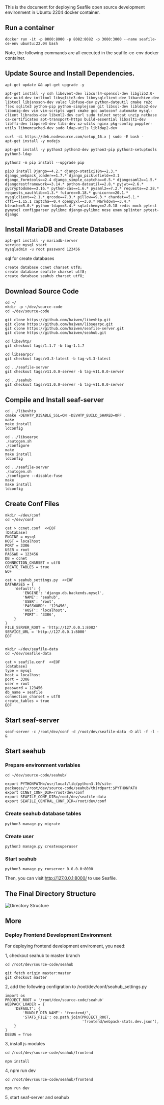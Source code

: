 This is the document for deploying Seafile open source development environment in Ubuntu 2204 docker container.

## Run a container

```
docker run -it -p 8000:8000 -p 8082:8082 -p 3000:3000 --name seafile-ce-env ubuntu:22.04 bash
```

Note, the following commands are all executed in the seafile-ce-env docker container.

## Update Source and Install Dependencies.

```
apt-get update && apt-get upgrade -y

apt-get install -y ssh libevent-dev libcurl4-openssl-dev libglib2.0-dev uuid-dev intltool libsqlite3-dev libmysqlclient-dev libarchive-dev libtool libjansson-dev valac libfuse-dev python-dateutil cmake re2c flex sqlite3 python-pip python-simplejson git libssl-dev libldap2-dev libonig-dev vim vim-scripts wget cmake gcc autoconf automake mysql-client librados-dev libxml2-dev curl sudo telnet netcat unzip netbase ca-certificates apt-transport-https build-essential libxslt1-dev libffi-dev libpcre3-dev libz-dev xz-utils nginx pkg-config poppler-utils libmemcached-dev sudo ldap-utils libldap2-dev

curl -sL https://deb.nodesource.com/setup_16.x | sudo -E bash -
apt-get install -y nodejs

apt-get install -y python3 python3-dev python3-pip python3-setuptools python3-ldap

python3 -m pip install --upgrade pip

pip3 install Django==4.2.* django-statici18n==2.3.* django_webpack_loader==1.7.* django_picklefield==3.1 django_formtools==2.4 django_simple_captcha==0.5.* djangosaml2==1.5.* djangorestframework==3.14.* python-dateutil==2.8.* pyjwt==2.6.* pycryptodome==3.16.* python-cas==1.6.* pysaml2==7.2.* requests==2.28.* requests_oauthlib==1.3.* future==0.18.* gunicorn==20.1.* mysqlclient==2.1.* qrcode==7.3.* pillow==9.3.* chardet==5.1.* cffi==1.15.1 captcha==0.4 openpyxl==3.0.* Markdown==3.4.* bleach==5.0.* python-ldap==3.4.* sqlalchemy==2.0.18 redis mock pytest pymysql configparser pylibmc django-pylibmc nose exam splinter pytest-django
```

## Install MariaDB and Create Databases

```
apt-get install -y mariadb-server
service mysql start
mysqladmin -u root password 123456
```

sql for create databases

```
create database ccnet charset utf8;
create database seafile charset utf8;
create database seahub charset utf8;
```

## Download Source Code

```
cd ~/
mkdir -p ~/dev/source-code
cd ~/dev/source-code

git clone https://github.com/haiwen/libevhtp.git
git clone https://github.com/haiwen/libsearpc.git
git clone https://github.com/haiwen/seafile-server.git
git clone https://github.com/haiwen/seahub.git

cd libevhtp/
git checkout tags/1.1.7 -b tag-1.1.7

cd libsearpc/
git checkout tags/v3.3-latest -b tag-v3.3-latest

cd ../seafile-server
git checkout tags/v11.0.0-server -b tag-v11.0.0-server

cd ../seahub
git checkout tags/v11.0.0-server -b tag-v11.0.0-server
```

## Compile and Install seaf-server

```
cd ../libevhtp
cmake -DEVHTP_DISABLE_SSL=ON -DEVHTP_BUILD_SHARED=OFF .
make
make install
ldconfig

cd ../libsearpc
./autogen.sh
./configure
make
make install
ldconfig

cd ../seafile-server
./autogen.sh
./configure --disable-fuse
make
make install
ldconfig
```

## Create Conf Files

```
mkdir ~/dev/conf
cd ~/dev/conf

cat > ccnet.conf  <<EOF
[Database]
ENGINE = mysql
HOST = localhost
PORT = 3306
USER = root
PASSWD = 123456
DB = ccnet
CONNECTION_CHARSET = utf8
CREATE_TABLES = true
EOF

cat > seahub_settings.py  <<EOF
DATABASES = {
    'default': {
        'ENGINE': 'django.db.backends.mysql',
        'NAME': 'seahub',
        'USER': 'root',
        'PASSWORD': '123456',
        'HOST': 'localhost',
        'PORT': '3306',
    }
}
FILE_SERVER_ROOT = 'http://127.0.0.1:8082'
SERVICE_URL = 'http://127.0.0.1:8000'
EOF


mkdir ~/dev/seafile-data
cd ~/dev/seafile-data

cat > seafile.conf  <<EOF
[database]
type = mysql
host = localhost
port = 3306
user = root
password = 123456
db_name = seafile
connection_charset = utf8
create_tables = true
EOF
```

## Start seaf-server

```
seaf-server -c /root/dev/conf -d /root/dev/seafile-data -D all -f -l - &
```

## Start seahub

### Prepare environment variables

```
cd ~/dev/source-code/seahub/

export PYTHONPATH=/usr/local/lib/python3.10/site-packages/:/root/dev/source-code/seahub/thirdpart:$PYTHONPATH
export CCNET_CONF_DIR=/root/dev/conf
export SEAFILE_CONF_DIR=/root/dev/seafile-data
export SEAFILE_CENTRAL_CONF_DIR=/root/dev/conf
```

### Create seahub database tables

```
python3 manage.py migrate
```

### Create user

```
python3 manage.py createsuperuser
```

### Start seahub

```
python3 manage.py runserver 0.0.0.0:8000
```

Then, you can visit <http://127.0.0.1:8000/>  to use Seafile.

## The Final Directory Structure

![Directory Structure](../images/build_seafile_server_directory_structure.jpg)

## More

### Deploy Frontend Development Environment

For deploying frontend development enviroment, you need:

1, checkout seahub to master branch

```
cd /root/dev/source-code/seahub

git fetch origin master:master
git checkout master
```

2, add the following configration to /root/dev/conf/seahub_settings.py

```
import os
PROJECT_ROOT = '/root/dev/source-code/seahub'
WEBPACK_LOADER = {
    'DEFAULT': {
        'BUNDLE_DIR_NAME': 'frontend/',
        'STATS_FILE': os.path.join(PROJECT_ROOT,
                                   'frontend/webpack-stats.dev.json'),
    }
}
DEBUG = True
```

3, install js modules

```
cd /root/dev/source-code/seahub/frontend

npm install
```

4, npm run dev

```
cd /root/dev/source-code/seahub/frontend

npm run dev
```

5, start seaf-server and seahub
